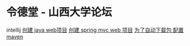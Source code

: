 # 令德堂 - 山西大学论坛

intellij 
[创建 java web项目](https://www.cnblogs.com/yangyquin/p/5285272.html)
[创建 spring mvc web 项目](https://www.cnblogs.com/yangyquin/p/5286457.html)
[为了自动下载包 配置 maven](https://blog.csdn.net/qq_32588349/article/details/51461182)
